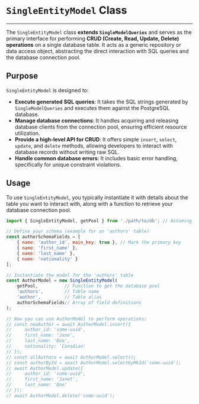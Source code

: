 # `SingleEntityModel` Class

---

The `SingleEntityModel` class **extends `SingleModelQueries`** and serves as the primary interface for performing **CRUD (Create, Read, Update, Delete) operations** on a single database table. It acts as a generic repository or data access object, abstracting the direct interaction with SQL queries and the database connection pool.

## Purpose

`SingleEntityModel` is designed to:

* **Execute generated SQL queries**: It takes the SQL strings generated by `SingleModelQueries` and executes them against the PostgreSQL database.
* **Manage database connections**: It handles acquiring and releasing database clients from the connection pool, ensuring efficient resource utilization.
* **Provide a high-level API for CRUD**: It offers simple `insert`, `select`, `update`, and `delete` methods, allowing developers to interact with database records without writing raw SQL.
* **Handle common database errors**: It includes basic error handling, specifically for unique constraint violations.

## Usage

To use `SingleEntityModel`, you typically instantiate it with details about the table you want to interact with, along with a function to retrieve your database connection pool.

```javascript
import { SingleEntityModel, getPool } from './path/to/db'; // Assuming getPool is exported from your db.js

// Define your schema (example for an 'authors' table)
const authorSchemaFields = [
    { name: 'author_id', main_key: true }, // Mark the primary key
    { name: 'first_name' },
    { name: 'last_name' },
    { name: 'nationality' }
];

// Instantiate the model for the 'authors' table
const AuthorModel = new SingleEntityModel(
    getPool,          // Function to get the database pool
    'authors',        // Table name
    'author',         // Table alias
    authorSchemaFields// Array of field definitions
);

// Now you can use AuthorModel to perform operations:
// const newAuthor = await AuthorModel.insert({
//     author_id: 'some-uuid',
//     first_name: 'Jane',
//     last_name: 'Doe',
//     nationality: 'Canadian'
// });
// const allAuthors = await AuthorModel.select();
// const authorById = await AuthorModel.selectbyMkId('some-uuid');
// await AuthorModel.update({
//     author_id: 'some-uuid',
//     first_name: 'Janet',
//     last_name: 'Doe'
// });
// await AuthorModel.delete('some-uuid');